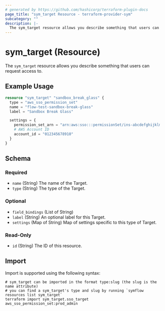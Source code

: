 ```yaml
---
# generated by https://github.com/hashicorp/terraform-plugin-docs
page_title: "sym_target Resource - terraform-provider-sym"
subcategory: ""
description: |-
  The sym_target resource allows you describe something that users can request access to.
---
```


# sym_target (Resource)

The `sym_target` resource allows you describe something that users can request access to.

## Example Usage

```terraform
resource "sym_target" "sandbox_break_glass" {
  type = "aws_sso_permission_set"
  name = "flow-test-sandbox-break-glass"
  label = "Sandbox Break Glass"

  settings = {
    permission_set_arn = "arn:aws:sso:::permissionSet/ins-abcdefghijklmnop/ps-2"
    # AWS Account ID
    account_id = "012345678910"
  }
}
```

<!-- schema generated by tfplugindocs -->
## Schema

### Required

- `name` (String) The name of the Target.
- `type` (String) The type of the Target.

### Optional

- `field_bindings` (List of String)
- `label` (String) An optional label for this Target.
- `settings` (Map of String) Map of settings specific to this type of Target.

### Read-Only

- `id` (String) The ID of this resource.

## Import

Import is supported using the following syntax:

```shell
# sym_target can be imported in the format type:slug (the slug is the name attribute)
# you can find a sym_target's type and slug by running `symflow resources list sym_target`
terraform import sym_target.sso_target aws_sso_permission_set:prod_admin
```

